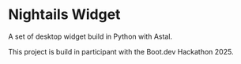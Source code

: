 # Nightails Widget

A set of desktop widget build in Python with Astal.

This project is build in participant with the Boot.dev Hackathon 2025.

